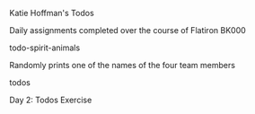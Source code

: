 
Katie Hoffman's Todos

Daily assignments completed over the course of Flatiron BK000

todo-spirit-animals


Randomly prints one of the names of the four team members

todos


Day 2: Todos Exercise 

